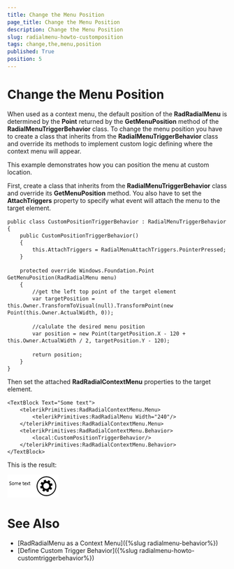 ```yaml
---
title: Change the Menu Position
page_title: Change the Menu Position
description: Change the Menu Position
slug: radialmenu-howto-customposition
tags: change,the,menu,position
published: True
position: 5
---
```


# Change the Menu Position

When used as a context menu, the default position of the **RadRadialMenu** is determined by the **Point** returned by the **GetMenuPosition** method of the **RadialMenuTriggerBehavior** class. To change the menu position you have to create a class that inherits from the **RadialMenuTriggerBehavior** class and override its methods to implement custom logic defining where the context menu will appear.

This example demonstrates how you can position the menu at custom location.

First, create a class that inherits from the **RadialMenuTriggerBehavior** class and override its **GetMenuPosition** method. You also have to set the **AttachTriggers** property to specify what event will attach the menu to the target element.

	public class CustomPositionTriggerBehavior : RadialMenuTriggerBehavior
	{
	    public CustomPositionTriggerBehavior()
	    {
	        this.AttachTriggers = RadialMenuAttachTriggers.PointerPressed;
	    }
	
	    protected override Windows.Foundation.Point GetMenuPosition(RadRadialMenu menu)
	    {
	        //get the left top point of the target element
	        var targetPosition = this.Owner.TransformToVisual(null).TransformPoint(new Point(this.Owner.ActualWidth, 0));
	
	        //calulate the desired menu position
	        var position = new Point(targetPosition.X - 120 + this.Owner.ActualWidth / 2, targetPosition.Y - 120);
	
	        return position;
	    }
	}

Then set the attached **RadRadialContextMenu** properties to the target element.

	<TextBlock Text="Some text">
	    <telerikPrimitives:RadRadialContextMenu.Menu>
	        <telerikPrimitives:RadRadialMenu Width="240"/>
	    </telerikPrimitives:RadRadialContextMenu.Menu>
	    <telerikPrimitives:RadRadialContextMenu.Behavior>
	        <local:CustomPositionTriggerBehavior/>
	    </telerikPrimitives:RadRadialContextMenu.Behavior>
	</TextBlock>

This is the result:

![Radial Menu-Positioning](images/RadialMenu-Positioning.png)

# See Also

 * [RadRadialMenu as a Context Menu]({%slug radialmenu-behavior%})
 * [Define Custom Trigger Behavior]({%slug radialmenu-howto-customtriggerbehavior%})
